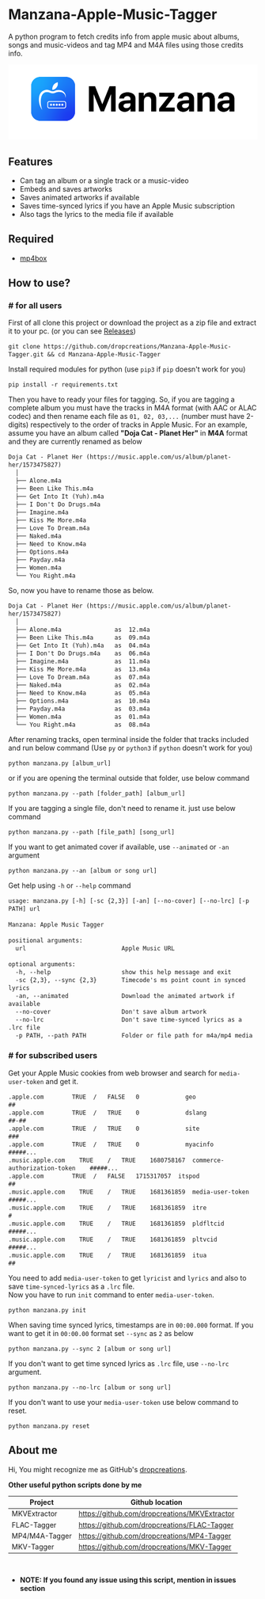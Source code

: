 # __Manzana-Apple-Music-Tagger__

A python program to fetch credits info from apple music about albums, songs and music-videos and tag MP4 and M4A files using those credits info.

<picture>
<source media="(prefers-color-scheme: dark)" srcset="https://raw.githubusercontent.com/dropcreations/Manzana-Apple-Music-Tagger/main/assets/manzana__dark.png">
<source media="(prefers-color-scheme: light)" srcset="https://raw.githubusercontent.com/dropcreations/Manzana-Apple-Music-Tagger/main/assets/manzana__light.png">
<img alt="Apple Music" src="https://raw.githubusercontent.com/dropcreations/Manzana-Apple-Music-Tagger/main/assets/manzana__light.png">
</picture>

## __Features__

- Can tag an album or a single track or a music-video
- Embeds and saves artworks
- Saves animated artworks if available
- Saves time-synced lyrics if you have an Apple Music subscription
- Also tags the lyrics to the media file if available

## __Required__

- [mp4box](https://gpac.wp.imt.fr/downloads/)

## __How to use?__

### __# for all users__

First of all clone this project or download the project as a zip file and extract it to your pc. (or you can see [Releases](https://github.com/dropcreations/Manzana-Apple-Music-Tagger/releases))

```
git clone https://github.com/dropcreations/Manzana-Apple-Music-Tagger.git && cd Manzana-Apple-Music-Tagger
```

Install required modules for python (use `pip3` if `pip` doesn't work for you)

```
pip install -r requirements.txt
```

Then you have to ready your files for tagging. So, if you are tagging a complete album you must have the tracks in M4A format (with AAC or ALAC codec) and then rename each file as `01, 02, 03,...` (number must have 2-digits) respectively to the order of tracks in Apple Music. For an example, assume you have an album called __"Doja Cat - Planet Her"__ in __M4A__ format and they are currently renamed as below

```
Doja Cat - Planet Her (https://music.apple.com/us/album/planet-her/1573475827)
  │
  ├── Alone.m4a
  ├── Been Like This.m4a
  ├── Get Into It (Yuh).m4a
  ├── I Don't Do Drugs.m4a
  ├── Imagine.m4a
  ├── Kiss Me More.m4a
  ├── Love To Dream.m4a
  ├── Naked.m4a
  ├── Need to Know.m4a
  ├── Options.m4a
  ├── Payday.m4a
  ├── Women.m4a
  └── You Right.m4a
```

So, now you have to rename those as below.

```
Doja Cat - Planet Her (https://music.apple.com/us/album/planet-her/1573475827)
  │
  ├── Alone.m4a               as  12.m4a
  ├── Been Like This.m4a      as  09.m4a
  ├── Get Into It (Yuh).m4a   as  04.m4a
  ├── I Don't Do Drugs.m4a    as  06.m4a
  ├── Imagine.m4a             as  11.m4a
  ├── Kiss Me More.m4a        as  13.m4a
  ├── Love To Dream.m4a       as  07.m4a
  ├── Naked.m4a               as  02.m4a
  ├── Need to Know.m4a        as  05.m4a
  ├── Options.m4a             as  10.m4a
  ├── Payday.m4a              as  03.m4a
  ├── Women.m4a               as  01.m4a
  └── You Right.m4a           as  08.m4a
```

After renaming tracks, open terminal inside the folder that tracks included and run below command (Use `py` or `python3` if `python` doesn't work for you)

```
python manzana.py [album_url]
```

or if you are opening the terminal outside that folder, use below command

```
python manzana.py --path [folder_path] [album_url]
```

If you are tagging a single file, don't need to rename it. just use below command

```
python manzana.py --path [file_path] [song_url]
```

If you want to get animated cover if available, use `--animated` or `-an` argument

```
python manzana.py --an [album or song url]
```

Get help using `-h` or `--help` command

```
usage: manzana.py [-h] [-sc {2,3}] [-an] [--no-cover] [--no-lrc] [-p PATH] url

Manzana: Apple Music Tagger

positional arguments:
  url                           Apple Music URL

optional arguments:
  -h, --help                    show this help message and exit
  -sc {2,3}, --sync {2,3}       Timecode's ms point count in synced lyrics
  -an, --animated               Download the animated artwork if available
  --no-cover                    Don't save album artwork
  --no-lrc                      Don't save time-synced lyrics as a .lrc file
  -p PATH, --path PATH          Folder or file path for m4a/mp4 media
```

### __# for subscribed users__

Get your Apple Music cookies from web browser and search for `media-user-token` and get it.

```
.apple.com	      TRUE	/	FALSE	0	          geo	                          ##
.apple.com	      TRUE	/	TRUE	0	          dslang	                      ##-##
.apple.com	      TRUE	/	TRUE	0	          site	                        ###
.apple.com	      TRUE	/	TRUE	0	          myacinfo	                    #####...
.music.apple.com	TRUE	/	TRUE	1680758167	commerce-authorization-token	#####...
.apple.com	      TRUE	/	FALSE	1715317057	itspod	                      ##
.music.apple.com	TRUE	/	TRUE	1681361859	media-user-token	            #####...
.music.apple.com	TRUE	/	TRUE	1681361859	itre	                        #
.music.apple.com	TRUE	/	TRUE	1681361859	pldfltcid	                    #####...
.music.apple.com	TRUE	/	TRUE	1681361859	pltvcid	                      #####...
.music.apple.com	TRUE	/	TRUE	1681361859	itua	                        ##
```

You need to add `media-user-token` to get `lyricist` and `lyrics` and also to save `time-synced-lyrics` as a `.lrc` file.<br>
Now you have to run `init` command to enter `media-user-token`.

```
python manzana.py init
```

When saving time synced lyrics, timestamps are in `00:00.000` format. If you want to get it in `00:00.00` format set `--sync` as `2` as below

```
python manzana.py --sync 2 [album or song url]
```

If you don't want to get time synced lyrics as `.lrc` file, use `--no-lrc` argument.

```
python manzana.py --no-lrc [album or song url]
```

If you don't want to use your `media-user-token` use below command to reset.

```
python manzana.py reset
```

## About me

Hi, You might recognize me as GitHub's [dropcreations](https://github.com/dropcreations).

__Other useful python scripts done by me__

| Project        | Github location                                |
|----------------|------------------------------------------------|
| MKVExtractor   | https://github.com/dropcreations/MKVExtractor  |
| FLAC-Tagger    | https://github.com/dropcreations/FLAC-Tagger   |
| MP4/M4A-Tagger | https://github.com/dropcreations/MP4-Tagger    |
| MKV-Tagger     | https://github.com/dropcreations/MKV-Tagger    |

<br>

- __NOTE: If you found any issue using this script, mention in issues section__
